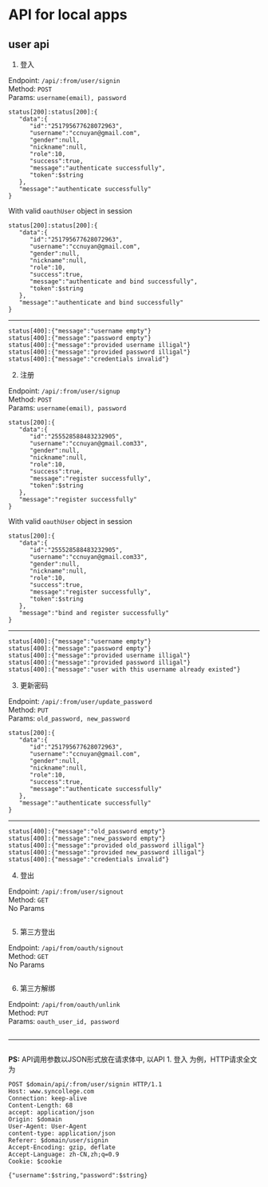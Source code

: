 # API for local apps

## user api

1. 登入

Endpoint: `/api/:from/user/signin`  
Method: `POST`  
Params: `username(email), password`  
```
status[200]:status[200]:{  
   "data":{  
      "id":"251795677628072963",
      "username":"ccnuyan@gmail.com",
      "gender":null,
      "nickname":null,
      "role":10,
      "success":true,
      "message":"authenticate successfully",
      "token":$string
   },
   "message":"authenticate successfully"
}
```
With valid `oauthUser` object in session
```
status[200]:status[200]:{  
   "data":{  
      "id":"251795677628072963",
      "username":"ccnuyan@gmail.com",
      "gender":null,
      "nickname":null,
      "role":10,
      "success":true,
      "message":"authenticate and bind successfully",
      "token":$string
   },
   "message":"authenticate and bind successfully"
}
```
---
```
status[400]:{"message":"username empty"}
status[400]:{"message":"password empty"}
status[400]:{"message":"provided username illigal"}
status[400]:{"message":"provided password illigal"}
status[400]:{"message":"credentials invalid"}
```

2. 注册

Endpoint: `/api/:from/user/signup`  
Method: `POST`  
Params: `username(email), password`  
```
status[200]:{  
   "data":{  
      "id":"255528588483232905",
      "username":"ccnuyan@gmail.com33",
      "gender":null,
      "nickname":null,
      "role":10,
      "success":true,
      "message":"register successfully",
      "token":$string
   },
   "message":"register successfully"
}
```
With valid `oauthUser` object in session
```
status[200]:{  
   "data":{  
      "id":"255528588483232905",
      "username":"ccnuyan@gmail.com33",
      "gender":null,
      "nickname":null,
      "role":10,
      "success":true,
      "message":"register successfully",
      "token":$string
   },
   "message":"bind and register successfully"
}
```
---
```
status[400]:{"message":"username empty"}
status[400]:{"message":"password empty"}
status[400]:{"message":"provided username illigal"}
status[400]:{"message":"provided password illigal"}
status[400]:{"message":"user with this username already existed"}
```

3. 更新密码

Endpoint: `/api/:from/user/update_password`  
Method: `PUT`  
Params: `old_password, new_password`
```
status[200]:{  
   "data":{  
      "id":"251795677628072963",
      "username":"ccnuyan@gmail.com",
      "gender":null,
      "nickname":null,
      "role":10,
      "success":true,
      "message":"authenticate successfully"
   },
   "message":"authenticate successfully"
}
```
---
```
status[400]:{"message":"old_password empty"}
status[400]:{"message":"new_password empty"}
status[400]:{"message":"provided old_password illigal"}
status[400]:{"message":"provided new_password illigal"}
status[400]:{"message":"credentials invalid"}
```

4. 登出

Endpoint: `/api/:from/user/signout`  
Method: `GET`  
No Params
```
```

5. 第三方登出

Endpoint: `/api/from/oauth/signout`  
Method: `GET`  
No Params
```
```

6. 第三方解绑

Endpoint: `/api/from/oauth/unlink`  
Method: `PUT`  
Params: `oauth_user_id, password`
```
```
---
```
```

__PS:__ API调用参数以JSON形式放在请求体中, 以API 1. 登入 为例，HTTP请求全文为
```
POST $domain/api/:from/user/signin HTTP/1.1
Host: www.syncollege.com
Connection: keep-alive
Content-Length: 68
accept: application/json
Origin: $domain
User-Agent: User-Agent
content-type: application/json
Referer: $domain/user/signin
Accept-Encoding: gzip, deflate
Accept-Language: zh-CN,zh;q=0.9
Cookie: $cookie

{"username":$string,"password":$string}
```
